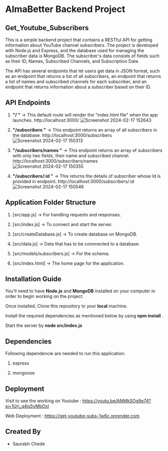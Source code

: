 # AlmaBetter Backend Project 

## Get_Youtube_Subscribers
This is a simple backend project that contains a RESTful API for getting information about YouTube channel subscribers. The project is developed with Node.js and Express, and the database used for managing the subscriber data is MongoDB. The subscriber's data consists of fields such as their ID, Names, Subscribed Channels, and Subscription Date.

The API has several endpoints that let users get data in JSON format, such as an endpoint that returns a list of all subscribers, an endpoint that returns a list of names and subscribed channels for each subscriber, and an endpoint that returns information about a subscriber based on their ID.


## API Endpoints 
1. **"/ "** -> This default route will render the "index.html file" when the app launches. http://localhost:3000/
   ![Screenshot 2024-02-17 152643](https://github.com/Saurabh-Chede/GET-SUBS/assets/82999803/47623523-6c83-4574-9b40-e8aa23625a91)

2. **"/subscribers "** -> This endpoint returns an array of all subscribers in the database. http://localhost:3000/subscribers  
  ![Screenshot 2024-02-17 150313](https://github.com/Saurabh-Chede/GET-SUBS/assets/82999803/5742ed6b-9659-475f-a3a5-868d3eff1090)

3. **"/subscribers/names "** -> This endpoint returns an array of subscribers with only two fields, their name and subscribed channel. http://localhost:3000/subscribers/names
   ![Screenshot 2024-02-17 150355](https://github.com/Saurabh-Chede/GET-SUBS/assets/82999803/1e9ac086-6c9a-4e50-875a-72d50c1aca75)

4. **"/subscribers/:id "** -> This returns the details of subscriber whose Id is provided in endpoint. http://localhost:3000/subscribers/:id  
   ![Screenshot 2024-02-17 150546](https://github.com/Saurabh-Chede/GET-SUBS/assets/82999803/971d889e-662a-4115-a020-204f36191445)


## Application Folder Structure
1. [src/app.js] -> For handling requests and responses.

2. [src/index.js] -> To connect and start the server.

3. [src/createDatabase.js] -> To create database on MongoDB.

4. [src/data.js] -> Data that has to be connnected to a database.

5. [src/models/subscribers.js] -> For the schema.
   
6. [src/index.html] -> The home page for the application.


## Installation Guide

You'll need to have **Node.js** and **MongoDB** installed on your computer in order to begin working on the project. 

Once installed, Clone this repository to your **local** machine.

Install the required dependencies as mentioned below by using **npm install <packageName>**.

Start the server by **node src/index.js**

## Dependencies
Following dependencie are needed to run this application: 

1. express

2. mongoose

## Deployment

Visit to see the working on Youtube : https://youtu.be/ANMkSOg9e74?si=1Urj_q4is5yMbOxl

Web Deployment : https://get-youtube-subs-1w6c.onrender.com

## Created By

- Saurabh Chede
